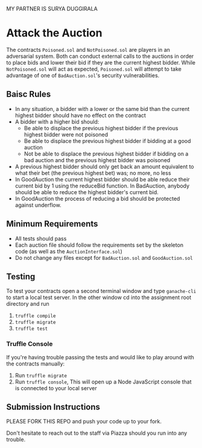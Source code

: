 MY PARTNER IS SURYA DUGGIRALA

# Attack the Auction

The contracts `Poisoned.sol` and `NotPoisoned.sol` are players in an adversarial system. Both can conduct external calls to the auctions in order to place bids and lower their bid if they are the current highest bidder. While `NotPoisoned.sol` will act as expected, `Poisoned.sol` will attempt to take advantage of one of `BadAuction.sol`'s security vulnerabilities. 

## Baisc Rules
* In any situation, a bidder with a lower or the same bid than the current highest bidder should have no effect on the contract
* A bidder with a higher bid should:
	* Be able to displace the previous highest bidder if the previous highest bidder were not poisoned
	* Be able to displace the previous highest bidder if bidding at a good auction
	* Not be able to displace the previous highest bidder if bidding on a bad auction and the previous highest bidder was poisoned
* A previous highest bidder should only get back an amount equivalent to what their bet (the previous highest bet) was; no more, no less
* In GoodAuction the current highest bidder should be able reduce their current bid by 1 using the reduceBid function. In BadAuction, anybody should be able to reduce the highest bidder's current bid.
* In GoodAuction the process of reducing a bid should be protected against underflow. 

## Minimum Requirements
* All tests should pass
* Each auction file should follow the requirements set by the skeleton code (as well as the `AuctionInterface.sol`)
* Do not change any files except for `BadAuction.sol` and `GoodAuction.sol`

## Testing 
To test your contracts open a second terminal window and type `ganache-cli` to start a local test server. In the other window cd into the assignment root directory and run
1) `truffle compile`
2) `truffle migrate`
3) `truffle test`

### Truffle Console
If you're having trouble passing the tests and would like to play around with the contracts manually:
1. Run `truffle migrate`
2. Run `truffle console`, This will open up a Node JavaScript console that is connected to your local server

## Submission Instructions
PLEASE FORK THIS REPO and push your code up to your fork. 

Don't hesitate to reach out to the staff via Piazza should you run into any trouble.
